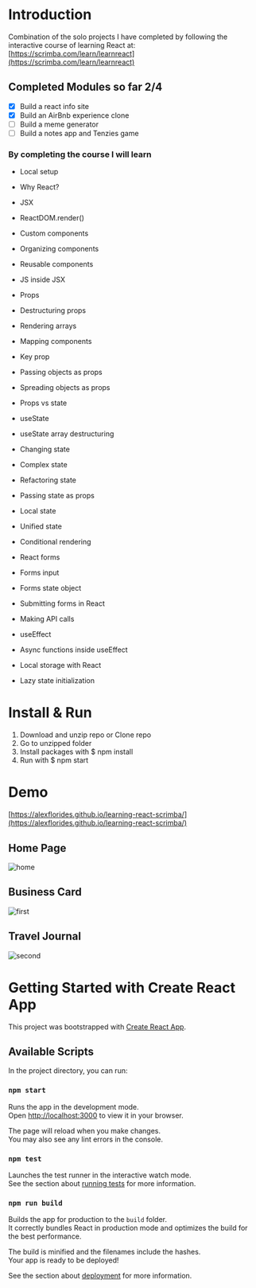 # Introduction

Combination of the solo projects I have completed by following the interactive course of learning React at: [https://scrimba.com/learn/learnreact](https://scrimba.com/learn/learnreact)

## Completed Modules so far 2/4

- [x] Build a react info site
- [x] Build an AirBnb experience clone
- [ ] Build a meme generator
- [ ] Build a notes app and Tenzies game

### By completing the course I will learn

- Local setup

- Why React?

- JSX

- ReactDOM.render()

- Custom components

- Organizing components

- Reusable components

- JS inside JSX

- Props

- Destructuring props

- Rendering arrays

- Mapping components

- Key prop

- Passing objects as props

- Spreading objects as props

- Props vs state

- useState

- useState array destructuring

- Changing state

- Complex state

- Refactoring state

- Passing state as props

- Local state

- Unified state

- Conditional rendering

- React forms

- Forms input

- Forms state object

- Submitting forms in React

- Making API calls

- useEffect

- Async functions inside useEffect

- Local storage with React

- Lazy state initialization

# Install & Run

1) Download and unzip repo or Clone repo
2) Go to unzipped folder
3) Install packages with $ npm install
4) Run with $ npm start

# Demo

[https://alexflorides.github.io/learning-react-scrimba/](https://alexflorides.github.io/learning-react-scrimba/)

## Home Page

![home](https://user-images.githubusercontent.com/47948084/183994088-26b129a8-5f2e-4f90-9a4d-f95556e187cc.png)

## Business Card

![first](https://user-images.githubusercontent.com/47948084/183994064-b7d969f1-c77b-4215-80a9-d1c35453afb3.png)

## Travel Journal

![second](https://user-images.githubusercontent.com/47948084/183994073-1682f588-f58d-47a7-a163-cefe50b8e2d6.png)

# Getting Started with Create React App

This project was bootstrapped with [Create React App](https://github.com/facebook/create-react-app).

## Available Scripts

In the project directory, you can run:

### `npm start`

Runs the app in the development mode.\
Open [http://localhost:3000](http://localhost:3000) to view it in your browser.

The page will reload when you make changes.\
You may also see any lint errors in the console.

### `npm test`

Launches the test runner in the interactive watch mode.\
See the section about [running tests](https://facebook.github.io/create-react-app/docs/running-tests) for more information.

### `npm run build`

Builds the app for production to the `build` folder.\
It correctly bundles React in production mode and optimizes the build for the best performance.

The build is minified and the filenames include the hashes.\
Your app is ready to be deployed!

See the section about [deployment](https://facebook.github.io/create-react-app/docs/deployment) for more information.
